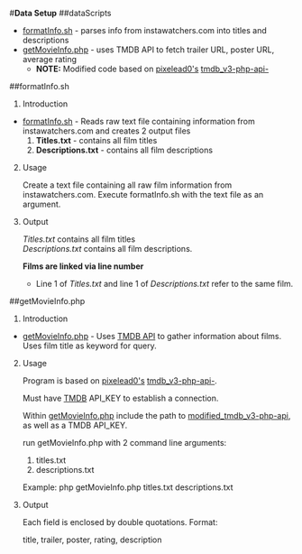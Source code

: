 #**Data Setup**
##dataScripts
  + [formatInfo.sh](https://github.com/Clacious/CSCI_3308_Project_Netflix/blob/master/dataSetup/dataScripts/formatInfo.sh) - parses info from instawatchers.com into titles and descriptions
  + [getMovieInfo.php](https://github.com/Clacious/CSCI_3308_Project_Netflix/blob/master/dataSetup/dataScripts/getMovieInfo.php) - uses TMDB API to fetch trailer URL, poster URL, average rating
    + **NOTE:** Modified code based on [pixelead0's](https://github.com/pixelead0) [tmdb_v3-php-api-](https://github.com/pixelead0/tmdb_v3-PHP-API-)  

##formatInfo.sh
1. Introduction
  * [formatInfo.sh](https://github.com/Clacious/CSCI_3308_Project_Netflix/blob/master/dataSetup/dataScripts/formatInfo.sh) - Reads raw text file containing information from instawatchers.com and creates 2 output files
    1. **Titles.txt** - contains all film titles
    2. **Descriptions.txt** - contains all film descriptions

2. Usage

   Create a text file containing all raw film information from instawatchers.com. Execute formatInfo.sh with the text file as an argument.

3. Output

   *Titles.txt* contains all film titles  
   *Descriptions.txt* contains all film descriptions.
   
   **Films are linked via line number**  
   + Line 1 of *Titles.txt* and line 1 of *Descriptions.txt* refer to the same film.

##getMovieInfo.php
1. Introduction
  *  [getMovieInfo.php](https://github.com/Clacious/CSCI_3308_Project_Netflix/blob/master/dataSetup/dataScripts/getMovieInfo.php) - Uses [TMDB API](https://www.themoviedb.org/?language=en) to gather information about films. Uses film title as keyword for query.

2. Usage

   Program is based on [pixelead0's](https://github.com/pixelead0) [tmdb_v3-php-api-](https://github.com/pixelead0/tmdb_v3-PHP-API-). 

   Must have [TMDB](https://www.themoviedb.org/?language=en) API_KEY to establish a connection.

   Within [getMovieInfo.php](https://github.com/Clacious/CSCI_3308_Project_Netflix/blob/master/dataSetup/dataScripts/getMovieInfo.php) include the path to [modified_tmdb_v3-php-api](https://github.com/Clacious/CSCI_3308_Project_Netflix/tree/master/dataSetup/modified_tmdb-php-api), as well as a TMDB API_KEY. 

   run getMovieInfo.php with 2 command line arguments: 
      1. titles.txt
      2. descriptions.txt 
   
   Example:
      php getMovieInfo.php titles.txt descriptions.txt

3. Output
    
   Each field is enclosed by double quotations. Format:
   
      title, trailer, poster, rating, description
